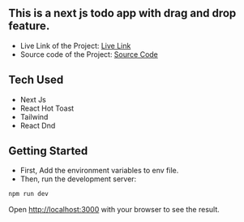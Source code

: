 ## This is a next js todo app with drag and drop feature.
- Live Link of the Project: [Live Link](https://next-todo-ten-ebon.vercel.app/)
- Source code of the Project: [Source Code](https://github.com/CodeWithRashed/dragable-next-todo)

## Tech Used
- Next Js
- React Hot Toast
- Tailwind
- React Dnd


## Getting Started
- First, Add the environment variables to env file.
- Then, run the development server:

```bash
npm run dev
```

Open [http://localhost:3000](http://localhost:3000) with your browser to see the result.
